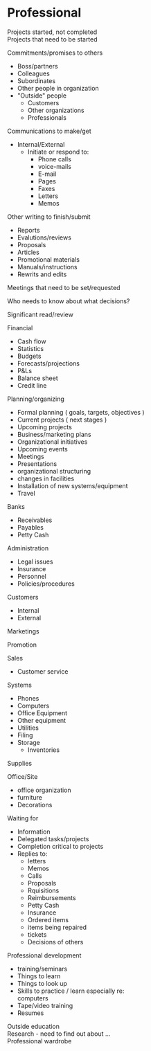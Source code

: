 # Professional

Projects started, not completed  \
Projects that need to be started

Commitments/promises to others
- Boss/partners
- Colleagues
- Subordinates
- Other people in organization
- "Outside" people
    - Customers
    - Other organizations
    - Professionals

Communications to make/get
- Internal/External
    - Initiate or respond to:
        - Phone calls
        - voice-mails
        - E-mail
        - Pages
        - Faxes
        - Letters
        - Memos

Other writing to finish/submit
- Reports
- Evalutions/reviews
- Proposals
- Articles
- Promotional materials
- Manuals/instructions
- Rewrits and edits

Meetings that need to be set/requested

Who needs to know about what decisions?

Significant read/review

Financial
- Cash flow
- Statistics
- Budgets
- Forecasts/projections
- P&Ls
- Balance sheet
- Credit line

Planning/organizing
- Formal planning ( goals, targets, objectives )
- Current projects ( next stages )
- Upcoming projects
- Business/marketing plans
- Organizational initiatives
- Upcoming events
- Meetings
- Presentations
- organizational structuring
- changes in facilities
- Installation of new systems/equipment
- Travel

Banks
- Receivables
- Payables
- Petty Cash

Administration
- Legal issues
- Insurance
- Personnel
- Policies/procedures

Customers
- Internal
- External

Marketings

Promotion

Sales
- Customer service

Systems
- Phones
- Computers
- Office Equipment
- Other equipment
- Utilities
- Filing
- Storage
    - Inventories

Supplies

Office/Site
- office organization
- furniture
- Decorations

Waiting for 
- Information
- Delegated tasks/projects
- Completion critical to projects
- Replies to:
    - letters
    - Memos
    - Calls
    - Proposals
    - Rquisitions
    - Reimbursements
    - Petty Cash
    - Insurance
    - Ordered items
    - items being repaired
    - tickets
    - Decisions of others

Professional development
- training/seminars
- Things to learn
- Things to look up
- Skills to practice / learn especially re: \
    computers
- Tape/video training
- Resumes

Outside education \
Research - need to find out about ... \
Professional wardrobe












